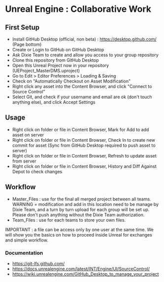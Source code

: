 # Unreal Engine : Collaborative Work

## First Setup
- Install GitHub Desktop (official, non beta) : https://desktop.github.com/ (Page bottom)
- Create or Login to GitHub on GitHub Desktop
- Ask Dixie Team to create and allow you access to your group repository
- Clone this repository from GitHub Desktop
- Open this Unreal Project now in your repository (UEProject_MasterDMS.uproject)
- Go to Edit > Editor Preferences > Loading & Saving
- Check on "Automatically Checkout on Asset Modification"
- Right click any asset into the Content Browser, and click "Connect to Source Control"
- Select Git, and check if your username and email are ok (don't touch anything else), and click Accept Settings

## Usage
- Right click on folder or file in Content Browser, Mark for Add to add asset on server
- Right click on folder or file in Content Browser, Check In to create new commit for asset (Sync from GitHub Desktop required to push asset to server)
- Right click on folder or file in Content Browser, Refresh to update asset from server
- Right click on folder or file in Content Browser, History and Diff Against Depot to check changes

## Workflow
- Master_Files : use for the final all merged project between all teams. WARNING = modification and add in this location need to be manage by Dixie Team, and a turn by turn upload for each group will be set up. Please don't push anything without the Dixie Team authorization.
- Team_Files : use for each teams to store your own files.

IMPORTANT : a file can be access only by one user at the same time.
We will show you the basics on how to proceed inside Unreal for exchanges and simple workflow.


### Documentation
- https://git-lfs.github.com/
- https://docs.unrealengine.com/latest/INT/Engine/UI/SourceControl/
- https://wiki.unrealengine.com/GitHub_Desktop_to_manage_your_project
